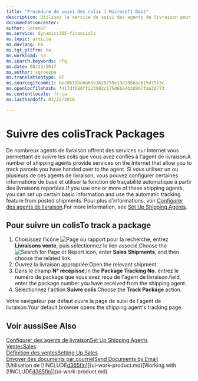 ```yaml
---
title: "Procédure de suivi des colis | Microsoft Docs"
description: Utilisez le service de suivi des agents de livraison pour voir la progression d'une livraison.
documentationcenter: 
author: SorenGP
ms.service: dynamics365-financials
ms.topic: article
ms.devlang: na
ms.tgt_pltfrm: na
ms.workload: na
ms.search.keywords: rfq
ms.date: 08/23/2017
ms.author: sgroespe
ms.translationtype: HT
ms.sourcegitcommit: bec0619be0a65e3625759e13d2866ac615d7513c
ms.openlocfilehash: f417dfb86ff223902c175d6be4b3d967faa3d773
ms.contentlocale: fr-ca
ms.lasthandoff: 03/22/2018

---
```

# <a name="track-packages"></a><span data-ttu-id="e9152-103">Suivre des colis</span><span class="sxs-lookup"><span data-stu-id="e9152-103">Track Packages</span></span>
<span data-ttu-id="e9152-104">De nombreux agents de livraison offrent des services sur Internet vous permettant de suivre les colis que vous avez confiés à l'agent de livraison.</span><span class="sxs-lookup"><span data-stu-id="e9152-104">A number of shipping agents provide services on the Internet that allow you to track parcels you have handed over to the agent.</span></span> <span data-ttu-id="e9152-105">Si vous utilisez un ou plusieurs de ces agents de livraison, vous pouvez configurer certaines informations de base et utiliser la fonction de traçabilité automatique à partir des livraisons reportées.</span><span class="sxs-lookup"><span data-stu-id="e9152-105">If you use one or more of these shipping agents, you can set up certain basic information and use the automatic tracking feature from posted shipments.</span></span> <span data-ttu-id="e9152-106">Pour plus d'informations, voir [Configurer des agents de livraison](sales-how-to-set-up-shipping-agents.md).</span><span class="sxs-lookup"><span data-stu-id="e9152-106">For more information, see [Set Up Shipping Agents](sales-how-to-set-up-shipping-agents.md).</span></span>

## <a name="to-track-a-package"></a><span data-ttu-id="e9152-107">Pour suivre un colis</span><span class="sxs-lookup"><span data-stu-id="e9152-107">To track a package</span></span>
1. <span data-ttu-id="e9152-108">Choisissez l'icône ![Page ou rapport pour la recherche](media/ui-search/search_small.png "icône Page ou rapport pour la recherche"), entrez **Livraisons vente**, puis sélectionnez le lien associé.</span><span class="sxs-lookup"><span data-stu-id="e9152-108">Choose the ![Search for Page or Report](media/ui-search/search_small.png "Search for Page or Report icon") icon, enter **Sales Shipments**, and then choose the related link.</span></span>
2. <span data-ttu-id="e9152-109">Ouvrez la livraison appropriée.</span><span class="sxs-lookup"><span data-stu-id="e9152-109">Open the relevant shipment.</span></span>
3. <span data-ttu-id="e9152-110">Dans le champ **N° récépissé**,</span><span class="sxs-lookup"><span data-stu-id="e9152-110">In the **Package Tracking No.**</span></span> <span data-ttu-id="e9152-111">entrez le numéro de package que vous avez reçu de l'agent de livraison.</span><span class="sxs-lookup"><span data-stu-id="e9152-111">field, enter the package number you have received from the shipping agent.</span></span>
4. <span data-ttu-id="e9152-112">Sélectionnez l'action **Suivre colis**.</span><span class="sxs-lookup"><span data-stu-id="e9152-112">Choose the **Track Package** action.</span></span>

<span data-ttu-id="e9152-113">Votre navigateur par défaut ouvre la page de suivi de l'agent de livraison.</span><span class="sxs-lookup"><span data-stu-id="e9152-113">Your default browser opens the shipping agent's tracking page.</span></span>

## <a name="see-also"></a><span data-ttu-id="e9152-114">Voir aussi</span><span class="sxs-lookup"><span data-stu-id="e9152-114">See Also</span></span>
[<span data-ttu-id="e9152-115">Configurer des agents de livraison</span><span class="sxs-lookup"><span data-stu-id="e9152-115">Set Up Shipping Agents</span></span>](sales-how-to-set-up-shipping-agents.md)  
[<span data-ttu-id="e9152-116">Ventes</span><span class="sxs-lookup"><span data-stu-id="e9152-116">Sales</span></span>](sales-manage-sales.md)  
[<span data-ttu-id="e9152-117">Définition des ventes</span><span class="sxs-lookup"><span data-stu-id="e9152-117">Setting Up Sales</span></span>](sales-setup-sales.md)  
[<span data-ttu-id="e9152-118">Envoyer des documents par courriel</span><span class="sxs-lookup"><span data-stu-id="e9152-118">Send Documents by Email</span></span>](ui-how-send-documents-email.md)  
<span data-ttu-id="e9152-119">[Utilisation de [!INCLUDE[d365fin](includes/d365fin_md.md)]](ui-work-product.md)</span><span class="sxs-lookup"><span data-stu-id="e9152-119">[Working with [!INCLUDE[d365fin](includes/d365fin_md.md)]](ui-work-product.md)</span></span>

